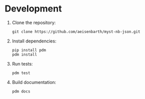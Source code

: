 # Development

1. Clone the repository:

   ```shell
   git clone https://github.com/aeisenbarth/myst-nb-json.git
   ```

2. Install dependencies:

   ```shell
   pip install pdm
   pdm install
   ```

3. Run tests:

   ```shell
   pdm test
   ```

4. Build documentation:

   ```shell
   pdm docs
   ```
